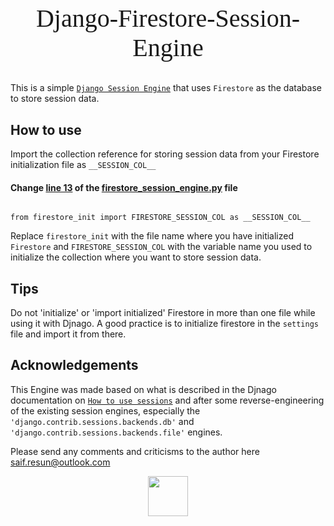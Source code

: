 # <p align="center" style="margin: 2rem auto; width: -moz-fit-content; width: fit-content; font: 2.5rem 'JetBrains Mono'">Django-Firestore-Session-Engine</p>


This is a simple [`Django Session Engine`](https://docs.djangoproject.com/en/dev/topics/http/sessions) that uses `Firestore` as the database to store session data.


## How to use


Import the collection reference for storing session data from your Firestore initialization file as `__SESSION_COL__`

#### Change [line 13](firestore_session_engine.py#13) of the [firestore_session_engine.py](firestore_session_engine.py) file


```

from firestore_init import FIRESTORE_SESSION_COL as __SESSION_COL__

```

Replace `firestore_init` with the file name where you have initialized `Firestore` and `FIRESTORE_SESSION_COL` with the variable name you used to initialize the collection where you want to store session data.


## Tips

Do not 'initialize' or 'import initialized' Firestore in more than one file while using it with Djnago. A good practice is to initialize firestore in the `settings` file and import it from there.


## Acknowledgements

This Engine was made based on what is described in the Djnago documentation on [`How to use sessions`](https://docs.djangoproject.com/en/dev/topics/http/sessions/) and after some reverse-engineering of the existing session engines, especially the `'django.contrib.sessions.backends.db'` and `'django.contrib.sessions.backends.file'` engines.

Please send any  comments  and  criticisms  to the author here saif.resun@outlook.com
<p  align="center">
  <img  align="center" src="https://resun-c.github.io/resources/happy_coding.svg?t=1686599284" height="64px">
</p>
